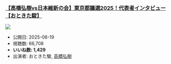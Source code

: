 ### [【高橋弘樹vs日本維新の会】東京都議選2025！代表者インタビュー【おときた駿】](https://www.youtube.com/watch?v=IW7Yxeoi67Y)
[![](https://img.youtube.com/vi/IW7Yxeoi67Y/sddefault.jpg)](https://www.youtube.com/watch?v=IW7Yxeoi67Y)
-   公開日: 2025-06-19
-   視聴数: 66,708
-   **いいね数: 1,429**
-   出演者: おときた駿, [高橋弘樹](/rehacq_fan/people/高橋弘樹 "wikilink")
